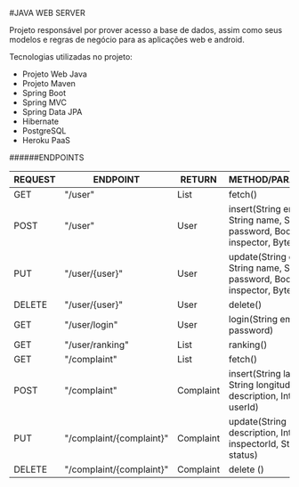 #JAVA WEB SERVER

Projeto responsável por prover acesso a base de dados, assim como seus modelos e regras de negócio para as aplicações web e android.

Tecnologias utilizadas no projeto:

- Projeto Web Java
- Projeto Maven
- Spring Boot
- Spring MVC
- Spring Data JPA
- Hibernate
- PostgreSQL
- Heroku PaaS

######ENDPOINTS

|REQUEST|ENDPOINT                |RETURN         |METHOD/PARAMETERS                                                                |
|-------|------------------------|---------------|---------------------------------------------------------------------------------|
|GET    |"/user"                 |List<User>     |fetch()                                                                          |
|POST   |"/user"                 |User           |insert(String email, String name, String password, Boolean inspector, Byte score)|
|PUT    |"/user/{user}"          |User           |update(String email, String name, String password, Boolean inspector, Byte score)|
|DELETE |"/user/{user}"          |User           |delete()                                                                         |
|GET    |"/user/login"           |User           |login(String email, String password)                                             |
|GET    |"/user/ranking"         |List<User>     |ranking()                                                                        |
|GET    |"/complaint"            |List<Complaint>|fetch()                                                                          |
|POST   |"/complaint"            |Complaint      |insert(String latitude, String longitude, String description, Integer userId)    |
|PUT    |"/complaint/{complaint}"|Complaint      |update(String description, Integer inspectorId, String status)                   |
|DELETE |"/complaint/{complaint}"|Complaint      |delete ()                                                                        |